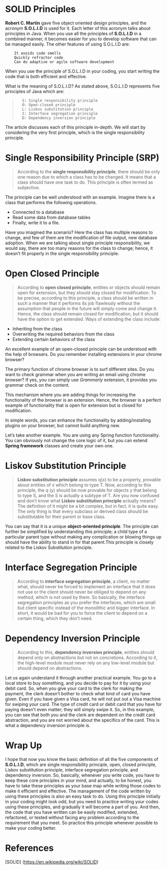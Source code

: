 # SOLID Principles

**Robert C. Martin** gave five object oriented design principles, and the acronym **S.O.L.I.D** is used for it. Each letter of this acronym talks about principles in Java. When you use all the principles of **S.O.L.I.D** in a combined manner, it becomes easier for you to develop software that can be managed easily. The other features of using S.O.L.I.D are:

```	
    It avoids code smells
	Quickly refractor code
	Can do adaptive or agile software development
```

When you use the principle of S.O.L.I.D in your coding, you start writing the code that is both efficient and effective.

What is the meaning of S.O.L.I.D?
As stated above, S.O.L.I.D represents five principles of Java which are:
>   	S: Single responsibility principle
>   	O: Open-closed principle
>   	L: Liskov substitution principle
>   	I: Interface segregation principle
>   	D: Dependency inversion principle

The article discusses each of this principle in-depth. We will start by considering the very first principle, which is the single responsibility principle.

#   Single Responsibility Principle (SRP)

> According to the **single responsibility principle**, there should be only one reason due to which a class has to be changed. It means that a class should have one task to do. This principle is often termed as subjective.

The principle can be well understood with an example. Imagine there is a class that performs the following operations.
-	Connected to a database
-	Read some data from database tables
-	Finally, write it to a file.

Have you imagined the scenario? Here the class has multiple reasons to change, and few of them are the modification of file output, new database adoption. When we are talking about single principle responsibility, we would say, there are too many reasons for the class to change; hence, it doesn’t fit properly in the single responsibility principle.

#   Open Closed Principle
> According to **open closed principle**, entities or objects should remain open for extension, but they should stay closed for modification. To be precise, according to this principle, a class should be written in such a manner that it performs its job flawlessly without the assumption that people in the future will simply come and change it. Hence, the class should remain closed for modification, but it should have the option to get extended. Ways of extending the class include:

-	Inheriting from the class
-	Overwriting the required behaviors from the class
-	Extending certain behaviors of the class

An excellent example of an open-closed principle can be understood with the help of browsers. Do you remember installing extensions in your chrome browser?

The primary function of chrome browser is to surf different sites. Do you want to check grammar when you are writing an email using chrome browser? If yes, you can simply use *Grammarly* extension, it provides you grammar check on the content.

This mechanism where you are adding things for increasing the functionality of the browser is an extension. Hence, the browser is a perfect example of functionality that is open for extension but is closed for modification. 

In simple words, you can enhance the functionality by adding/installing plugins on your browser, but cannot build anything new.

Let’s take another example.
You are using any Spring function functionality. You can obviously not change the core logic of it, but you can extend **Spring framework** classes and create your own one.

#   Liskov Substitution Principle

> **Liskov substitution principle** assumes q(x) to be a property, provable about entities of x which belong to type T. Now, according to this principle, the q (y) should be now provable for objects y that belong to type S, and the S is actually a subtype of T. Are you now confused and don’t know what **Liskov substitution principle** actually means? The definition of it might be a bit complex, but in fact, it is quite easy. The only thing is that every subclass or derived class should be substitutable for their parent or base class.

You can say that it is a unique **object-oriented principle**. The principle can further be simplified by understanding this principle; a child type of a particular parent type without making any complication or blowing things up should have the ability to stand in for that parent.This principle is closely related to the Liskov Substitution principle.

#   Interface Segregation Principle
> According to **interface segregation principle**, a client, no matter what, should never be forced to implement an interface that it does not use or the client should never be obliged to depend on any method, which is not used by them.
So basically, the interface segregation principles as you prefer the interfaces, which are small but client specific instead of the monolithic and bigger interface.
In short, it would be bad for you to force the client to depend on a certain thing, which they don’t need.

#   Dependency Inversion Principle
> According to this, **dependency inversion principle**, entities should depend only on abstractions but not on concretions. According to it, the high-level module must never rely on any low-level module but should depend on abstractions. 

Let us again understand it through another practical example.
You go to a local store to buy something, and you decide to pay for it by using your debit card. So, when you give your card to the clerk for making the payment, the clerk doesn’t bother to check what kind of card you have given. Even if you have given a Visa card, he will not put out a Visa machine for swiping your card. The type of credit card or debit card that you have for paying doesn't even matter; they will simply swipe it. So, in this example, you can see that both you and the clerk are dependent on the credit card abstraction, and you are not worried about the specifics of the card. This is what a dependency inversion principle is.

#   Wrap Up
I hope that now you know the basic definition of all the five components of **S.O.L.I.D**, which are single responsibility principle, open, closed principle, Liskov substitution principle, interface segregation principle, and dependency inversion. So, basically, whenever you write code, you have to keep these core principles in your mind, and actually, to be honest, you have to take these principles as your base map while writing those codes to make it efficient and effective.
The management of the code written by using these principles is also an easy task to do. Using this principle initially in your coding might look odd, but you need to practice writing your codes using these principles, and gradually it will become a part of you. And then, the code that you have written can be easily modified, extended, refactored, or tested without facing any problem according to the requirement that you meet. So practice this principle whenever possible to make your coding better.

# References

[SOLID] (https://en.wikipedia.org/wiki/SOLID)



